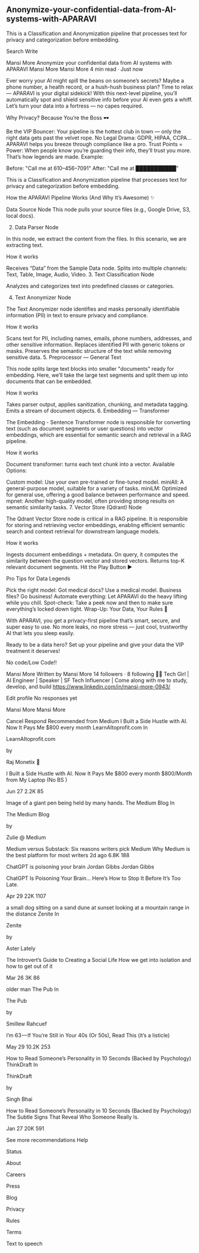 ## Anonymize-your-confidential-data-from-AI-systems-with-APARAVI
This is a Classification and Anonymization pipeline that processes text for privacy and categorization before embedding.


Search
Write

Mansi More
Anonymize your confidential data from AI systems with APARAVI
Mansi More
Mansi More
4 min read
·
Just now






Ever worry your AI might spill the beans on someone’s secrets? Maybe a phone number, a health record, or a hush-hush business plan? Time to relax — APARAVI is your digital sidekick! With this next-level pipeline, you’ll automatically spot and shield sensitive info before your AI even gets a whiff. Let’s turn your data into a fortress — no capes required.

Why Privacy? Because You’re the Boss 🕶️

Be the VIP Bouncer: Your pipeline is the hottest club in town — only the right data gets past the velvet rope.
No Legal Drama: GDPR, HIPAA, CCPA… APARAVI helps you breeze through compliance like a pro.
Trust Points = Power: When people know you’re guarding their info, they’ll trust you more. That’s how legends are made.
Example:

Before: "Call me at 610–456–7091"
After: "Call me at ███████████"

This is a Classification and Anonymization pipeline that processes text for privacy and categorization before embedding.


How the APARAVI Pipeline Works (And Why It’s Awesome) ✨

Data Source Node
This node pulls your source files (e.g., Google Drive, S3, local docs).

2. Data Parser Node

In this node, we extract the content from the files. In this scenario, we are extracting text.

How it works

Receives “Data” from the Sample Data node.
Splits into multiple channels: Text, Table, Image, Audio, Video.
3. Text Classification Node

Analyzes and categorizes text into predefined classes or categories.

4. Text Anonymizer Node

The Text Anonymizer node identifies and masks personally identifiable information (PII) in text to ensure privacy and compliance.

How it works

Scans text for PII, including names, emails, phone numbers, addresses, and other sensitive information.
Replaces identified PII with generic tokens or masks.
Preserves the semantic structure of the text while removing sensitive data.
5. Preprocessor — General Text

This node splits large text blocks into smaller "documents" ready for embedding. Here, we’ll take the large text segments and split them up into documents that can be embedded.

How it works

Takes parser output, applies sanitization, chunking, and metadata tagging.
Emits a stream of document objects.
6. Embedding — Transformer

The Embedding - Sentence Transformer node is responsible for converting text (such as document segments or user questions) into vector embeddings, which are essential for semantic search and retrieval in a RAG pipeline.

How it works

Document transformer: turns each text chunk into a vector.
Available Options:

Custom model: Use your own pre-trained or fine-tuned model.
miniAll: A general-purpose model, suitable for a variety of tasks.
miniLM: Optimized for general use, offering a good balance between performance and speed.
mpnet: Another high-quality model, often providing strong results on semantic similarity tasks.
7. Vector Store (Qdrant) Node

The Qdrant Vector Store node is critical in a RAG pipeline. It is responsible for storing and retrieving vector embeddings, enabling efficient semantic search and context retrieval for downstream language models.

How it works

Ingests document embeddings + metadata.
On query, it computes the similarity between the question vector and stored vectors.
Returns top-K relevant document segments.
Hit the Play Button ▶️

Pro Tips for Data Legends

Pick the right model: Got medical docs? Use a medical model. Business files? Go business!
Automate everything: Let APARAVI do the heavy lifting while you chill.
Spot-check: Take a peek now and then to make sure everything’s locked down tight.
Wrap-Up: Your Data, Your Rules 🌟

With APARAVI, you get a privacy-first pipeline that’s smart, secure, and super easy to use. No more leaks, no more stress — just cool, trustworthy AI that lets you sleep easily.

Ready to be a data hero? Set up your pipeline and give your data the VIP treatment it deserves!


No code/Low Code!!





Mansi More
Written by Mansi More
14 followers
·
8 following
👩‍💻 Tech Girl | AI Engineer | Speaker | SF Tech Influencer | Come along with me to study, develop, and build https://www.linkedin.com/in/mansi-more-0943/

Edit profile
No responses yet

Mansi More
Mansi More
﻿

Cancel
Respond
Recommended from Medium
I Built a Side Hustle with AI. Now It Pays Me $800 every month
LearnAItoprofit.com
In

LearnAItoprofit.com

by

Raj Monetix 🎯

I Built a Side Hustle with AI. Now It Pays Me $800 every month
$800/Month from My Laptop (No BS )

Jun 27
2.2K
85


Image of a giant pen being held by many hands.
The Medium Blog
In

The Medium Blog

by

Zulie @ Medium

Medium versus Substack: Six reasons writers pick Medium
Why Medium is the best platform for most writers
2d ago
6.8K
188


ChatGPT is poisoning your brain
Jordan Gibbs
Jordan Gibbs

ChatGPT Is Poisoning Your Brain…
Here‘s How to Stop It Before It’s Too Late.

Apr 29
22K
1107


a small dog sitting on a sand dune at sunset looking at a mountain range in the distance
Zenite
In

Zenite

by

Aster Lately

The Introvert’s Guide to Creating a Social Life
How we get into isolation and how to get out of it

Mar 26
3K
86


older man
The Pub
In

The Pub

by

Smillew Rahcuef

I’m 63 — If You’re Still in Your 40s (Or 50s), Read This
(it’s a listicle)

May 29
10.2K
253


How to Read Someone’s Personality in 10 Seconds (Backed by Psychology)
ThinkDraft
In

ThinkDraft

by

Singh Bhai

How to Read Someone’s Personality in 10 Seconds (Backed by Psychology)
The Subtle Signs That Reveal Who Someone Really Is.

Jan 27
20K
591


See more recommendations
Help

Status

About

Careers

Press

Blog

Privacy

Rules

Terms

Text to speech
